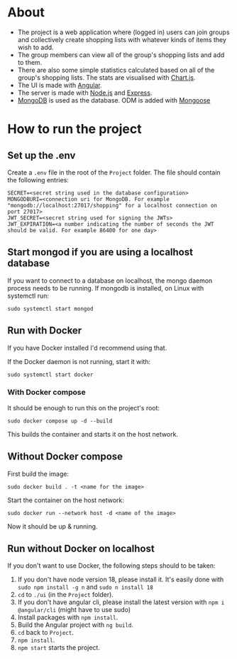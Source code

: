 # About

- The project is a web application where (logged in) users can join groups and collectively create shopping lists with whatever kinds of items they wish to add.
- The group members can view all of the group's shopping lists and add to them.
- There are also some simple statistics calculated based on all of the group's shopping lists. The stats are visualised with [Chart.js](https://www.chartjs.org/docs/latest/).
- The UI is made with [Angular](https://angular.io/).
- The server is made with [Node.js](https://nodejs.org/en) and  [Express](https://expressjs.com/).
- [MongoDB](https://www.mongodb.com/) is used as the database. ODM is added with [Mongoose](https://mongoosejs.com/)

# How to run the project 

## Set up the .env

Create a `.env` file in the root of the `Project` folder. The file should contain the following entries:
```
SECRET=<secret string used in the database configuration>
MONGODBURI=<connection uri for MongoDB. For example "mongodb://localhost:27017/shopping" for a localhost connection on port 27017> 
JWT_SECRET=<secret string used for signing the JWTs>
JWT_EXPIRATION=<a number indicating the number of seconds the JWT should be valid. For example 86400 for one day>
```

## Start mongod if you are using a localhost database

If you want to connect to a database on localhost, the mongo daemon process needs to be running. If mongodb is installed, on Linux with systemctl run:
```
sudo systemctl start mongod
```

## Run with Docker

If you have Docker installed I'd recommend using that.

If the Docker daemon is not running, start it with:
```
sudo systemctl start docker
```

### With Docker compose

It should be enough to run this on the project's root:
```
sudo docker compose up -d --build
```
This builds the container and starts it on the host network.

## Without Docker compose

First build the image:
```
sudo docker build . -t <name for the image>
```
Start the container on the host network:
```
sudo docker run --network host -d <name of the image>
```
Now it should be up & running.

## Run without Docker on localhost

If you don't want to use Docker, the following steps should to be taken:
1. If you don't have node version 18, please install it. It's easily done with `sudo npm install -g n` and `sudo n install 18`
2. `cd` to `./ui` (in the `Project` folder).
3. If you don't have angular cli, please install the latest version with `npm i @angular/cli` (might have to use sudo)
4. Install packages with `npm install`. 
5. Build the Angular project with `ng build`.
6. `cd` back to `Project`.
7. `npm install`.
8. `npm start` starts the project.